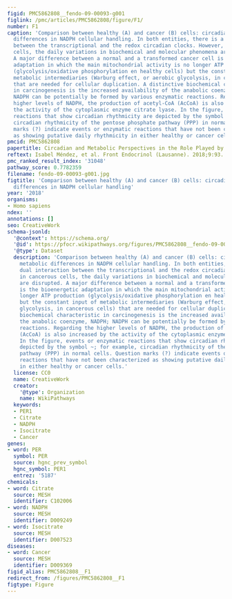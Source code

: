 ```yaml
---
figid: PMC5862808__fendo-09-00093-g001
figlink: /pmc/articles/PMC5862808/figure/F1/
number: F1
caption: 'Comparison between healthy (A) and cancer (B) cells: circadian and metabolic
  differences in NADPH cellular handling. In both entities, there is a dual interaction
  between the transcriptional and the redox circadian clocks. However, in cancerous
  cells, the daily variations in biochemical and molecular phenomena are disrupted.
  A major difference between a normal and a transformed cancer cell is the bioenergetic
  adaptation in which the main mitochondrial activity is no longer ATP production
  (glycolysis/oxidative phosphorylation en healthy cells) but the constant input of
  metabolic intermediaries (Warburg effect, or aerobic glycolysis, in cancerous cells)
  that are needed for cellular duplication. A distinctive biochemical characteristic
  in carcinogenesis is the increased availability of the anabolic coenzyme, NADPH;
  NADPH can be potentially be formed by various enzymatic reactions. Regarding the
  higher levels of NADPH, the production of acetyl-CoA (AcCoA) is also increased by
  the activity of the cytoplasmic enzyme citrate lyase. In the figure, events or enzymatic
  reactions that show circadian rhythmicity are depicted by the symbol ~; for example,
  circadian rhythmicity of the pentose phosphate pathway (PPP) in normal cells. Question
  marks (?) indicate events or enzymatic reactions that have not been characterized
  as showing putative daily rhythmicity in either healthy or cancer cells.'
pmcid: PMC5862808
papertitle: Circadian and Metabolic Perspectives in the Role Played by NADPH in Cancer.
reftext: Isabel Méndez, et al. Front Endocrinol (Lausanne). 2018;9:93.
pmc_ranked_result_index: '31048'
pathway_score: 0.7782359
filename: fendo-09-00093-g001.jpg
figtitle: 'Comparison between healthy (A) and cancer (B) cells: circadian and metabolic
  differences in NADPH cellular handling'
year: '2018'
organisms:
- Homo sapiens
ndex: ''
annotations: []
seo: CreativeWork
schema-jsonld:
  '@context': https://schema.org/
  '@id': https://pfocr.wikipathways.org/figures/PMC5862808__fendo-09-00093-g001.html
  '@type': Dataset
  description: 'Comparison between healthy (A) and cancer (B) cells: circadian and
    metabolic differences in NADPH cellular handling. In both entities, there is a
    dual interaction between the transcriptional and the redox circadian clocks. However,
    in cancerous cells, the daily variations in biochemical and molecular phenomena
    are disrupted. A major difference between a normal and a transformed cancer cell
    is the bioenergetic adaptation in which the main mitochondrial activity is no
    longer ATP production (glycolysis/oxidative phosphorylation en healthy cells)
    but the constant input of metabolic intermediaries (Warburg effect, or aerobic
    glycolysis, in cancerous cells) that are needed for cellular duplication. A distinctive
    biochemical characteristic in carcinogenesis is the increased availability of
    the anabolic coenzyme, NADPH; NADPH can be potentially be formed by various enzymatic
    reactions. Regarding the higher levels of NADPH, the production of acetyl-CoA
    (AcCoA) is also increased by the activity of the cytoplasmic enzyme citrate lyase.
    In the figure, events or enzymatic reactions that show circadian rhythmicity are
    depicted by the symbol ~; for example, circadian rhythmicity of the pentose phosphate
    pathway (PPP) in normal cells. Question marks (?) indicate events or enzymatic
    reactions that have not been characterized as showing putative daily rhythmicity
    in either healthy or cancer cells.'
  license: CC0
  name: CreativeWork
  creator:
    '@type': Organization
    name: WikiPathways
  keywords:
  - PER1
  - Citrate
  - NADPH
  - Isocitrate
  - Cancer
genes:
- word: PER
  symbol: PER
  source: hgnc_prev_symbol
  hgnc_symbol: PER1
  entrez: '5187'
chemicals:
- word: Citrate
  source: MESH
  identifier: C102006
- word: NADPH
  source: MESH
  identifier: D009249
- word: Isocitrate
  source: MESH
  identifier: D007523
diseases:
- word: Cancer
  source: MESH
  identifier: D009369
figid_alias: PMC5862808__F1
redirect_from: /figures/PMC5862808__F1
figtype: Figure
---
```


